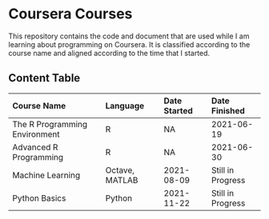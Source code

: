 # Coursera Courses
This repository contains the code and document that are used while I am learning about programming on Coursera. It is classified according to the course name and aligned according to the time that I started.

## Content Table
| Course Name     | Language      | Date Started | Date Finished |
| :-------------- | :------------ | :----------- | :------------ |
| The R Programming Environment   | R       | NA | 2021-06-19    |
| Advanced R Programming | R      | NA           | 2021-06-30    |
| Machine Learning| Octave, MATLAB| 2021-08-09   | Still in Progress |
| Python Basics   | Python        | 2021-11-22   | Still in Progress |
